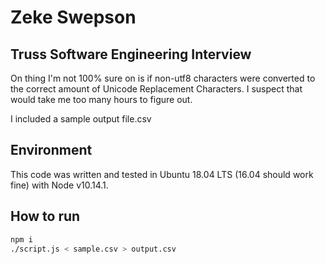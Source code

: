 # Zeke Swepson

## Truss Software Engineering Interview
On thing I'm not 100% sure on is if non-utf8 characters were converted to the 
correct amount of Unicode Replacement Characters. I suspect that would take me
too many hours to figure out.

I included a sample output file.csv

## Environment
This code was written and tested in Ubuntu 18.04 LTS (16.04 should work fine)
with Node v10.14.1.

## How to run

```sh
npm i
./script.js < sample.csv > output.csv
```